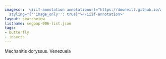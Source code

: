 ```yaml
---
imagescr: '<iiif-annotation annotationurl="https://dnoneill.github.io/annotations/segpap-006-5.json"
  styling="{''image_only'': true}"></iiif-annotation>'
layout: searchview
listname: segpap-006-list.json
tags:
- butterfly
- insects
---
```

Mechanitis doryssus. Venezuela
